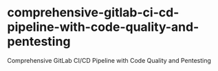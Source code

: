 # comprehensive-gitlab-ci-cd-pipeline-with-code-quality-and-pentesting
Comprehensive GitLab CI/CD Pipeline with Code Quality and Pentesting
